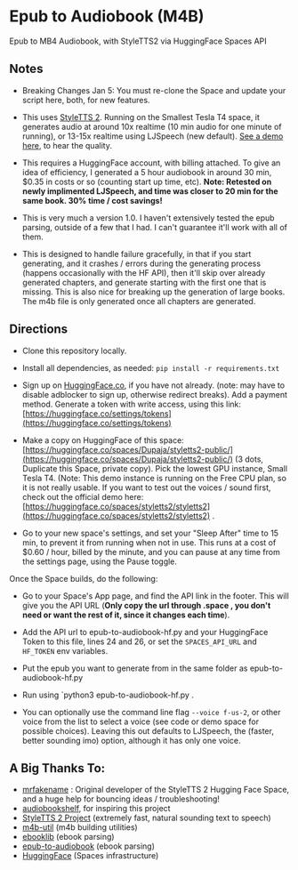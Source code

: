 # Epub to Audiobook (M4B)
Epub to MB4 Audiobook, with StyleTTS2 via HuggingFace Spaces API

## Notes

* Breaking Changes Jan 5: You must re-clone the Space and update your script here, both, for new features.

* This uses [StyleTTS 2](https://github.com/yl4579/StyleTTS2). Running on the Smallest Tesla T4 space, it generates audio at around 10x realtime (10 min audio for one minute of running), or 13-15x realtime using LJSpeech (new default). [See a demo here](https://huggingface.co/spaces/styletts2/styletts2), to hear the quality.

* This requires a HuggingFace account, with billing attached. To give an idea of efficiency, I generated a 5 hour audiobook in around 30 min, $0.35 in costs or so (counting start up time, etc). **Note: Retested on newly implimented LJSpeech, and time was closer to 20 min for the same book. 30% time / cost savings!**

* This is very much a version 1.0. I haven't extensively tested the epub parsing, outside of a few that I had. I can't guarantee it'll work with all of them.

* This is designed to handle failure gracefully, in that if you start generating, and it crashes / errors during the generating process (happens occasionally with the HF API), then it'll skip over already generated chapters, and generate starting with the first one that is missing. This is also nice for breaking up the generation of large books. The m4b file is only generated once all chapters are generated.

## Directions

* Clone this repository locally.

* Install all dependencies, as needed: `pip install -r requirements.txt`

* Sign up on [HuggingFace.co](https://hugginface.co), if you have not already. (note: may have to disable adblocker to sign up, otherwise redirect breaks). Add a payment method. Generate a token with write access, using this link: [https://huggingface.co/settings/tokens](https://huggingface.co/settings/tokens)

* Make a copy on HuggingFace of this space: [https://huggingface.co/spaces/Dupaja/styletts2-public/](https://huggingface.co/spaces/Dupaja/styletts2-public/) (3 dots, Duplicate this Space, private copy). Pick the lowest GPU instance, Small Tesla T4. (Note: This demo instance is running on the Free CPU plan, so it is not really usable. If you want to test out the voices / sound first, check out the official demo here: [https://huggingface.co/spaces/styletts2/styletts2](https://huggingface.co/spaces/styletts2/styletts2) .

* Go to your new space's settings, and set your "Sleep After" time to 15 min, to prevent it from running when not in use. This runs at a cost of $0.60 / hour, billed by the minute, and you can pause at any time from the settings page, using the Pause toggle.

Once the Space builds, do the following:

- Go to your Space's App page, and find the API link in the footer. This will give you the API URL (**Only copy the url through .space , you don't need or want the rest of it, since it changes each time**). 

- Add the API url to epub-to-audiobook-hf.py and your HuggingFace Token to this file, lines 24 and 26, or set the `SPACES_API_URL` and `HF_TOKEN` env variables.

- Put the epub you want to generate from in the same folder as epub-to-audiobook-hf.py

* Run using `python3 epub-to-audiobook-hf.py <filename-of-epub>. 

* You can optionally use the command line flag `--voice f-us-2`, or other voice from the list to select a voice (see code or demo space for possible choices). Leaving this out defaults to LJSpeech, the (faster, better sounding imo) option, although it has only one voice.

## A Big Thanks To:

* [mrfakename](https://huggingface.co/mrfakename) : Original developer of the StyleTTS 2 Hugging Face Space, and a huge help for bouncing ideas / troubleshooting!
* [audiobookshelf](https://github.com/advplyr/audiobookshelf), for inspiring this project
* [StyleTTS 2 Project](https://github.com/yl4579/StyleTTS2) (extremely fast, natural sounding text to speech)
* [m4b-util](https://github.com/Tsubashi/m4b-util) (m4b building utilities)
* [ebooklib](https://github.com/aerkalov/ebooklib) (ebook parsing)
* [epub-to-audiobook](https://github.com/p0n1/epub_to_audiobook) (ebook parsing)
* [HuggingFace](https://huggingface.co) (Spaces infrastructure)
